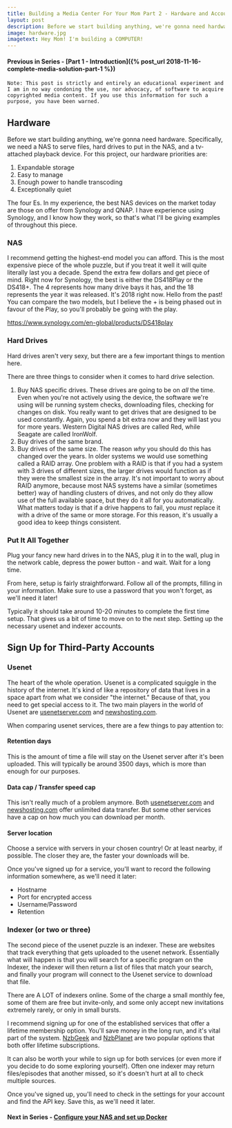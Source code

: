 ```yaml
---
title: Building a Media Center For Your Mom Part 2 - Hardware and Accounting
layout: post
description: Before we start building anything, we're gonna need hardware. Specifically, we need a NAS to serve files, hard drives to put in the NAS, and a tv-attached playback device. We'll also need to set up the external accounts that will link everything together.
image: hardware.jpg
imagetext: Hey Mom! I'm building a COMPUTER!
---
```


#### Previous in Series - [Part 1 - Introduction]({% post_url 2018-11-16-complete-media-solution-part-1 %})

`Note: This post is strictly and entirely an educational experiment and I am in no way condoning the use, nor advocacy, of software to acquire copyrighted media content. If you use this information for such a purpose, you have been warned.`

## Hardware

Before we start building anything, we're gonna need hardware. Specifically, we need a NAS to serve files, hard drives to put in the NAS, and a tv-attached playback device. For this project, our hardware priorities are:

1. Expandable storage
2. Easy to manage
3. Enough power to handle transcoding
4. Exceptionally quiet

The four Es. In my experience, the best NAS devices on the market today are those on offer from Synology and QNAP. I have experience using Synology, and I know how they work, so that's what I'll be giving examples of throughout this piece. 

### NAS
I recommend getting the highest-end model you can afford. This is the most expensive piece of the whole puzzle, but if you treat it well it will quite literally last you a decade. Spend the extra few dollars and get piece of mind. Right now for Synology, the best is either the DS418Play or the DS418+. The 4 represents how many drive bays it has, and the 18 represents the year it was released. It's 2018 right now. Hello from the past! You can compare the two models, but I believe the + is being phased out in favour of the Play, so you'll probably be going with the play.

https://www.synology.com/en-global/products/DS418play

### Hard Drives
Hard drives aren't very sexy, but there are a few important things to mention here.

There are three things to consider when it comes to hard drive selection. 
1. Buy NAS specific drives. These drives are going to be on _all_ the time. Even when you're not actively using the device, the software we're using will be running system checks, downloading files, checking for changes on disk. You really want to get drives that are designed to be used constantly. Again, you spend a bit extra now and they will last you for more years. Western Digital NAS drives are called Red, while Seagate are called IronWolf.
2. Buy drives of the same brand.
3. Buy drives of the same size. The reason _why_ you should do this has changed over the years. In older systems we would use something called a RAID array. One problem with a RAID is that if you had a system with 3 drives of different sizes, the larger drives would function as if they were the smallest size in the array. It's not important to worry about RAID anymore, because most NAS systems have a similar (sometimes better) way of handling clusters of drives, and not only do they allow use of the full available space, but they do it all for you automatically. What matters today is that if a drive happens to fail, you _must_ replace it with a drive of the same or more storage. For this reason, it's usually a good idea to keep things consistent.

### Put It All Together
Plug your fancy new hard drives in to the NAS, plug it in to the wall, plug in the network cable, depress the power button - and wait.
Wait for a long time.

From here, setup is fairly straightforward. Follow all of the prompts, filling in your information. Make sure to use a password that you won't forget, as we'll need it later!

Typically it should take around 10-20 minutes to complete the first time setup. That gives us a bit of time to move on to the next step. Setting up the necessary usenet and indexer accounts.

## Sign Up for Third-Party Accounts

### Usenet
The heart of the whole operation. Usenet is a complicated squiggle in the history of the internet. It's kind of like a repository of data that lives in a space apart from what we consider "the internet." Because of that, you need to get special access to it. The two main players in the world of Usenet are [usenetserver.com](http://usenetserver.com/partners/?a_aid=inconsiderate&a_bid=5725b6ed) and [newshosting.com](https://www.newshosting.com/partners/?a_aid=inconsiderate&a_bid=5ecfe99b).

When comparing usenet services, there are a few things to pay attention to:

#### Retention days
This is the amount of time a file will stay on the Usenet server after it's been uploaded. This will typically be around 3500 days, which is more than enough for our purposes.
#### Data cap / Transfer speed cap
This isn't really much of a problem anymore. Both [usenetserver.com](http://usenetserver.com/partners/?a_aid=inconsiderate&a_bid=5725b6ed) and [newshosting.com](https://www.newshosting.com/partners/?a_aid=inconsiderate&a_bid=5ecfe99b) offer unlimited data transfer. But some other services have a cap on how much you can download per month.
#### Server location
Choose a service with servers in your chosen country! Or at least nearby, if possible. The closer they are, the faster your downloads will be.

Once you've signed up for a service, you'll want to record the following information somewhere, as we'll need it later:
- Hostname
- Port for encrypted access
- Username/Password
- Retention

### Indexer (or two or three)
The second piece of the usenet puzzle is an indexer. These are websites that track everything that gets uploaded to the usenet network. Essentially what will happen is that you will search for a specific program on the Indexer, the indexer will then return a list of files that match your search, and finally your program will connect to the Usenet service to download that file.

There are A LOT of indexers online. Some of the charge a small monthly fee, some of them are free but invite-only, and some only accept new invitations extremely rarely, or only in small bursts.

I recommend signing up for one of the established services that offer a lifetime membership option. You'll save money in the long run, and it's vital part of the system. [NzbGeek](https://nzbgeek.info) and [NzbPlanet](https://nzbplanet.net/register) are two popular options that both offer lifetime subscriptions.

It can also be worth your while to sign up for both services (or even more if you decide to do some exploring yourself). Often one indexer may return files/episodes that another missed, so it's doesn't hurt at all to check multiple sources. 

Once you've signed up, you'll need to check in the settings for your account and find the API key. Save this, as we'll need it later.

#### Next in Series - [Configure your NAS and set up Docker]({/blog/2018-11-20-complete-media-solution-part-3})
